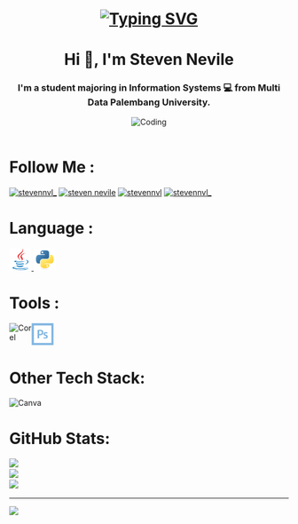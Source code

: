<h1 align="center"><a href="https://git.io/typing-svg"><img src="https://readme-typing-svg.herokuapp.com?font=Rampart+One&pause=1000&color=D2F700&width=435&lines=WELCOME+TO+MY+GITHUB+PROFILE+!" alt="Typing SVG" /></a></h1>
<h1 align="center">Hi 👋, I'm Steven Nevile</h1>
<h3 align="center">I'm a student majoring in Information Systems 💻 from Multi Data Palembang University.</h3>
<div align="center"> 
<img alt="Coding" width="400" src="https://cdn.dribbble.com/users/1059583/screenshots/4171367/coding-freak.gif">
</div><br />

# Follow Me :
<p align="left">
<a href="https://twitter.com/stevennvl_" target="blank"><img align="center" src="https://raw.githubusercontent.com/rahuldkjain/github-profile-readme-generator/master/src/images/icons/Social/twitter.svg" alt="stevennvl_" height="30" width="40" /></a>
<a href="https://linkedin.com/in/steven nevile" target="blank"><img align="center" src="https://raw.githubusercontent.com/rahuldkjain/github-profile-readme-generator/master/src/images/icons/Social/linked-in-alt.svg" alt="steven nevile" height="30" width="40" /></a>
<a href="https://fb.com/stevennvl" target="blank"><img align="center" src="https://raw.githubusercontent.com/rahuldkjain/github-profile-readme-generator/master/src/images/icons/Social/facebook.svg" alt="stevennvl" height="30" width="40" /></a>
<a href="https://instagram.com/stevennvl_" target="blank"><img align="center" src="https://raw.githubusercontent.com/rahuldkjain/github-profile-readme-generator/master/src/images/icons/Social/instagram.svg" alt="stevennvl_" height="30" width="40" /></a>
</p>

# Language :
<p align="left"> <a href="https://www.java.com" target="_blank" rel="noreferrer"> <img
src="https://raw.githubusercontent.com/devicons/devicon/master/icons/java/java-original.svg" alt="java" width="40" height="40"/> </a> <a
href="https://www.python.org" target="_blank" rel="noreferrer"> <img src="https://raw.githubusercontent.com/devicons/devicon/master/icons/python/python-original.svg" alt="python" width="40" height="40"/> </a>
  
# Tools :
<img align="left" alt="Corel" width="40" src="https://seeklogo.com/images/C/coreldraw-x7-logo-747B0DC253-seeklogo.com.png">
<align="left"> <a href="https://www.photoshop.com/en" target="_blank" rel="noreferrer"> <img src="https://raw.githubusercontent.com/devicons/devicon/master/icons/photoshop/photoshop-line.svg" alt="photoshop" width="40" height="40"/> </a>

# Other Tech Stack:
![Canva](https://img.shields.io/badge/Canva-%2300C4CC.svg?style=for-the-badge&logo=Canva&logoColor=white)
# GitHub Stats:
![](https://github-readme-stats.vercel.app/api?username=stevennvl&theme=dark&hide_border=false&include_all_commits=false&count_private=false)<br/>
![](https://github-readme-streak-stats.herokuapp.com/?user=stevennvl&theme=dark&hide_border=false)<br/>
![](https://github-readme-stats.vercel.app/api/top-langs/?username=stevennvl&theme=dark&hide_border=false&include_all_commits=false&count_private=false&layout=compact)

---
[![](https://visitcount.itsvg.in/api?id=stevennvl&icon=0&color=0)](https://visitcount.itsvg.in)
